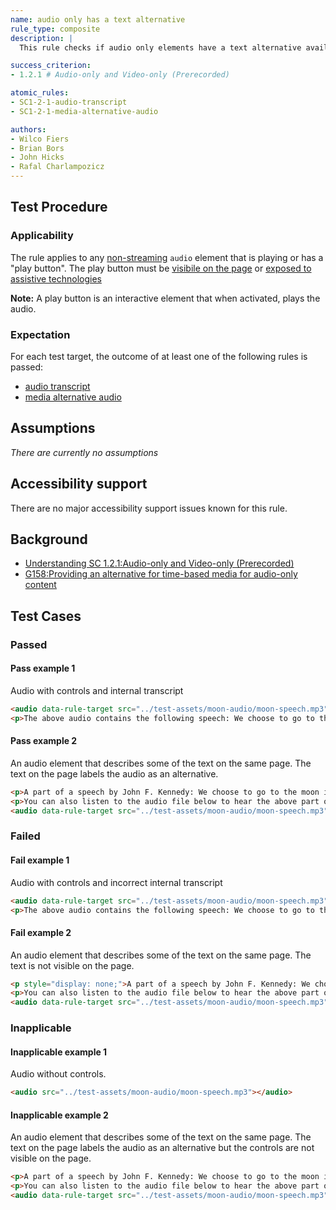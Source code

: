 ```yaml
---
name: audio only has a text alternative
rule_type: composite
description: |
  This rule checks if audio only elements have a text alternative available

success_criterion:
- 1.2.1 # Audio-only and Video-only (Prerecorded)

atomic_rules:
- SC1-2-1-audio-transcript
- SC1-2-1-media-alternative-audio

authors:
- Wilco Fiers
- Brian Bors
- John Hicks
- Rafal Charlampozicz
---
```


## Test Procedure

### Applicability

The rule applies to any [non-streaming](#non-streaming-media-element) `audio` element that is playing or has a "play button". The play button must be [visibile on the page](#visible-on-the-page) or [exposed to assistive technologies](#exposed-to-assistive-technologies)

**Note:** A play button is an interactive element that when activated, plays the audio. 

### Expectation

For each test target, the outcome of at least one of the following rules is passed:

- [audio transcript](https://auto-wcag.github.io/auto-wcag/rules/SC1-2-1-audio-transcript.html)
- [media alternative audio](https://auto-wcag.github.io/auto-wcag/rules/SC1-2-1-media-alternative-audio.html)

## Assumptions

*There are currently no assumptions*

## Accessibility support

There are no major accessibility support issues known for this rule.

## Background

- [Understanding SC 1.2.1:Audio-only and Video-only (Prerecorded)](https://www.w3.org/TR/UNDERSTANDING-WCAG20/media-equiv-av-only-alt.html) 
- [G158:Providing an alternative for time-based media for audio-only content](https://www.w3.org/TR/WCAG20-TECHS/G158.html)

## Test Cases

### Passed

#### Pass example 1

Audio with controls and internal transcript

```html
<audio data-rule-target src="../test-assets/moon-audio/moon-speech.mp3" controls></audio>
<p>The above audio contains the following speech: We choose to go to the moon in this decade and do the other things, not because they are easy, but because they are hard, because that goal will serve to organize and measure the best of our energies and skills, because that challenge is one that we are willing to accept, one we are unwilling to postpone, and one which we intend to win, and the others, too.</p>
```

#### Pass example 2

An audio element that describes some of the text on the same page. The text on the page labels the audio as an alternative.

```html
<p>A part of a speech by John F. Kennedy: We choose to go to the moon in this decade and do the other things, not because they are easy, but because they are hard, because that goal will serve to organize and measure the best of our energies and skills, because that challenge is one that we are willing to accept, one we are unwilling to postpone, and one which we intend to win, and the others, too.</p>
<p>You can also listen to the audio file below to hear the above part of the speech.</p>
<audio data-rule-target src="../test-assets/moon-audio/moon-speech.mp3" controls></audio>
```


### Failed

#### Fail example 1

Audio with controls and incorrect internal transcript

```html
<audio data-rule-target src="../test-assets/moon-audio/moon-speech.mp3" controls></audio>
<p>The above audio contains the following speech: We choose to go to the cheese in this decade and do the other things, not because they are easy, but because they are hard, because that goal will serve to organize and measure the best of our energies and skills, because that challenge is one that we are willing to accept, one we are unwilling to postpone, and one which we intend to win, and the others, too.</p>
```

#### Fail example 2

An audio element that describes some of the text on the same page. The text is not visible on the page.

```html
<p style="display: none;">A part of a speech by John F. Kennedy: We choose to go to the moon in this decade and do the other things, not because they are easy, but because they are hard, because that goal will serve to organize and measure the best of our energies and skills, because that challenge is one that we are willing to accept, one we are unwilling to postpone, and one which we intend to win, and the others, too.</p>
<p>You can also listen to the audio file below to hear the above part of the speech.</p>
<audio data-rule-target src="../test-assets/moon-audio/moon-speech.mp3" controls></audio>
```

### Inapplicable

#### Inapplicable example 1

Audio without controls.

```html
<audio src="../test-assets/moon-audio/moon-speech.mp3"></audio>
```

#### Inapplicable example 2

An audio element that describes some of the text on the same page. The text on the page labels the audio as an alternative but the controls are not visible on the page.

```html
<p>A part of a speech by John F. Kennedy: We choose to go to the moon in this decade and do the other things, not because they are easy, but because they are hard, because that goal will serve to organize and measure the best of our energies and skills, because that challenge is one that we are willing to accept, one we are unwilling to postpone, and one which we intend to win, and the others, too.</p>
<p>You can also listen to the audio file below to hear the above part of the speech.</p>
<audio data-rule-target src="../test-assets/moon-audio/moon-speech.mp3" controls style="display: none;"> </audio>
```
